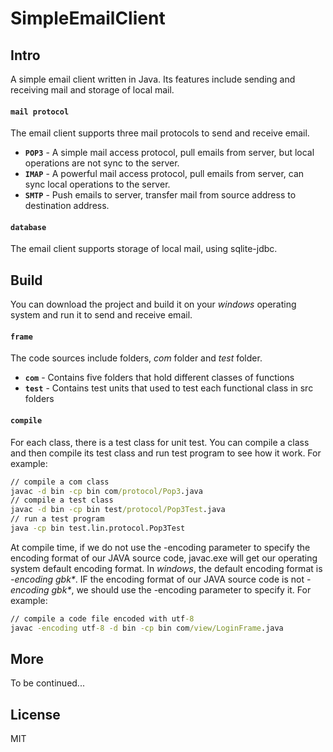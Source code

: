 # SimpleEmailClient

## Intro
A simple email client written in Java. Its features include sending and receiving mail and storage of local mail.
#### `mail protocol`
The email client supports three mail protocols to send and receive email.
- __`POP3`__ - A simple mail access protocol, pull emails from server, but local operations are not sync to the server.
- __`IMAP`__ - A powerful mail access protocol, pull emails from server, can sync local operations to the server.
- __`SMTP`__ - Push emails to server, transfer mail from source address to destination address.

#### `database`
The email client supports storage of local mail, using sqlite-jdbc.

## Build
You can download the project and build it on your _windows_ operating system and run it to send and receive email.
#### `frame`
The code sources include folders, _com_ folder and _test_ folder.
- __`com`__ - Contains five folders that hold different classes of functions
- __`test`__ - Contains test units that used to test each functional class in src folders

#### `compile`
For each class, there is a test class for unit test. You can compile a class and then compile its test class and run test program to see how it work. For example:
``` cmd
// compile a com class
javac -d bin -cp bin com/protocol/Pop3.java
// compile a test class
javac -d bin -cp bin test/protocol/Pop3Test.java
// run a test program
java -cp bin test.lin.protocol.Pop3Test
```
At compile time, if we do not use the -encoding parameter to specify the encoding format of our JAVA source code, javac.exe will get our operating system default encoding format. In _windows_, the default encoding format is _-encoding gbk*_. IF the encoding format of our JAVA source code is not _-encoding gbk*_, we should use the -encoding parameter to specify it. For example:
``` cmd
// compile a code file encoded with utf-8
javac -encoding utf-8 -d bin -cp bin com/view/LoginFrame.java
```

## More
To be continued...

## License
MIT

